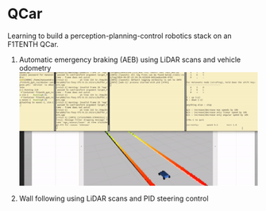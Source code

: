 # QCar
Learning to build a perception-planning-control robotics stack on an F1TENTH QCar.

1) Automatic emergency braking (AEB) using LiDAR scans and vehicle odometry
   ![](https://github.com/manavendradesai/QCar/blob/main/gifs/aeb.gif)

2) Wall following using LiDAR scans and PID steering control
   
